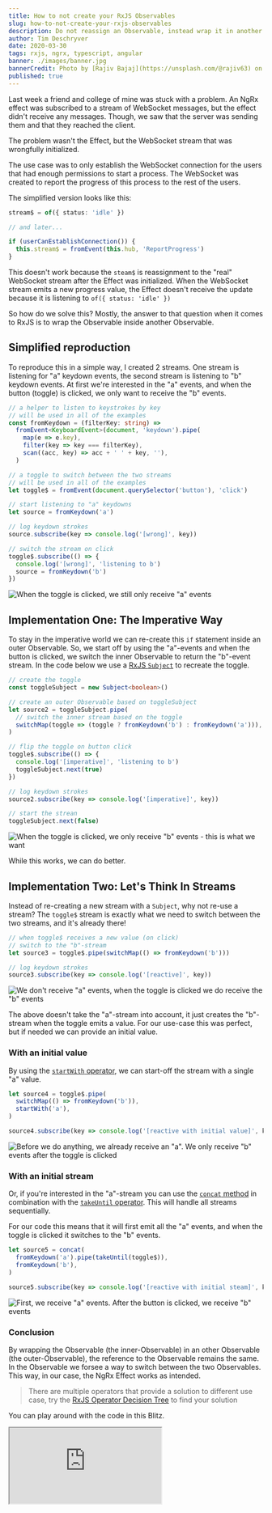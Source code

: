 ```yaml
---
title: How to not create your RxJS Observables
slug: how-to-not-create-your-rxjs-observables
description: Do not reassign an Observable, instead wrap it in another Observable.
author: Tim Deschryver
date: 2020-03-30
tags: rxjs, ngrx, typescript, angular
banner: ./images/banner.jpg
bannerCredit: Photo by [Rajiv Bajaj](https://unsplash.com/@rajiv63) on [Unsplash](https://unsplash.com)
published: true
---
```


Last week a friend and college of mine was stuck with a problem.
An NgRx effect was subscribed to a stream of WebSocket messages, but the effect didn't receive any messages.
Though, we saw that the server was sending them and that they reached the client.

The problem wasn't the Effect, but the WebSocket stream that was wrongfully initialized.

The use case was to only establish the WebSocket connection for the users that had enough permissions to start a process.
The WebSocket was created to report the progress of this process to the rest of the users.

The simplified version looks like this:

```ts
stream$ = of({ status: 'idle' })

// and later...

if (userCanEstablishConnection()) {
  this.stream$ = fromEvent(this.hub, 'ReportProgress')
}
```

This doesn't work because the `steam$` is reassignment to the "real" WebSocket stream after the Effect was initialized.
When the WebSocket stream emits a new progress value, the Effect doesn't receive the update because it is listening to `of({ status: 'idle' })`

So how do we solve this?
Mostly, the answer to that question when it comes to RxJS is to wrap the Observable inside another Observable.

## Simplified reproduction

To reproduce this in a simple way, I created 2 streams.
One stream is listening for "a" keydown events, the second stream is listening to "b" keydown events.
At first we're interested in the "a" events, and when the button (toggle) is clicked, we only want to receive the "b" events.

```ts
// a helper to listen to keystrokes by key
// will be used in all of the examples
const fromKeydown = (filterKey: string) =>
  fromEvent<KeyboardEvent>(document, 'keydown').pipe(
    map(e => e.key),
    filter(key => key === filterKey),
    scan((acc, key) => acc + ' ' + key, ''),
  )

// a toggle to switch between the two streams
// will be used in all of the examples
let toggle$ = fromEvent(document.querySelector('button'), 'click')

// start listening to "a" keydowns
let source = fromKeydown('a')

// log keydown strokes
source.subscribe(key => console.log('[wrong]', key))

// switch the stream on click
toggle$.subscribe(() => {
  console.log('[wrong]', 'listening to b')
  source = fromKeydown('b')
})
```

![When the toggle is clicked, we still only receive "a" events](./images/bad.gif)

## Implementation One: The Imperative Way

To stay in the imperative world we can re-create this `if` statement inside an outer Observable.
So, we start off by using the "a"-events and when the button is clicked, we switch the inner Observable to return the "b"-event stream.
In the code below we use a [RxJS `Subject`](https://rxjs-dev.firebaseapp.com/guide/subject) to recreate the toggle.

```ts
// create the toggle
const toggleSubject = new Subject<boolean>()

// create an outer Observable based on toggleSubject
let source2 = toggleSubject.pipe(
  // switch the inner stream based on the toggle
  switchMap(toggle => (toggle ? fromKeydown('b') : fromKeydown('a'))),
)

// flip the toggle on button click
toggle$.subscribe(() => {
  console.log('[imperative]', 'listening to b')
  toggleSubject.next(true)
})

// log keydown strokes
source2.subscribe(key => console.log('[imperative]', key))

// start the strean
toggleSubject.next(false)
```

![When the toggle is clicked, we only receive "b" events - this is what we want](./images/imperative.gif)

While this works, we can do better.

## Implementation Two: Let's Think In Streams

Instead of re-creating a new stream with a `Subject`, why not re-use a stream?
The `toggle$` stream is exactly what we need to switch between the two streams, and it's already there!

```ts
// when toggle$ receives a new value (on click)
// switch to the "b"-stream
let source3 = toggle$.pipe(switchMap(() => fromKeydown('b')))

// log keydown strokes
source3.subscribe(key => console.log('[reactive]', key))
```

![We don't receive "a" events, when the toggle is clicked we do receive the "b" events](./images/reactive.gif)

The above doesn't take the "a"-stream into account, it just creates the "b"-stream when the toggle emits a value.
For our use-case this was perfect, but if needed we can provide an initial value.

### With an initial value

By using the [`startWith` operator](https://rxjs-dev.firebaseapp.com/api/operators/startWith), we can start-off the stream with a single "a" value.

```ts
let source4 = toggle$.pipe(
  switchMap(() => fromKeydown('b')),
  startWith('a'),
)

source4.subscribe(key => console.log('[reactive with initial value]', key))
```

![Before we do anything, we already receive an "a". We only receive "b" events after the toggle is clicked](./images/reactive-initial-value.gif)

### With an initial stream

Or, if you're interested in the "a"-stream you can use the [`concat` method](https://rxjs-dev.firebaseapp.com/api/index/function/concat)
in combination with the [`takeUntil` operator](https://rxjs-dev.firebaseapp.com/api/operators/takeUntil).
This will handle all streams sequentially.

For our code this means that it will first emit all the "a" events, and when the toggle is clicked it switches to the "b" events.

```ts
let source5 = concat(
  fromKeydown('a').pipe(takeUntil(toggle$)),
  fromKeydown('b'),
)

source5.subscribe(key => console.log('[reactive with initial steam]', key))
```

![First, we receive "a" events. After the button is clicked, we receive "b" events](./images/reactive-initial-stream.gif)

### Conclusion

By wrapping the Observable (the inner-Observable) in an other Observable (the outer-Observable), the reference to the Observable remains the same. In the Observable we forsee a way to switch between the two Observables.
This way, in our case, the NgRx Effect works as intended.

> There are multiple operators that provide a solution to different use case, try the [RxJS Operator Decision Tree](https://rxjs.dev/operator-decision-tree) to find your solution

You can play around with the code in this Blitz.

<iframe src="https://stackblitz.com/edit/how-to-not-create-your-rxjs-observables?ctl=1&embed=1&file=index.ts" title="How to not create your RxJS observables demo"></iframe>

